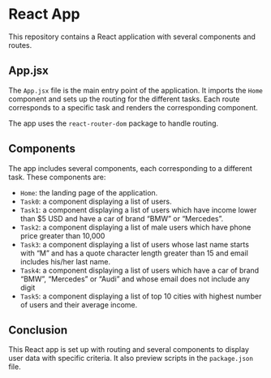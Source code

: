 
# React App 

This repository contains a React application with several components and routes. 

## App.jsx

The `App.jsx` file is the main entry point of the application. It imports the `Home` component and sets up the routing for the different tasks. Each route corresponds to a specific task and renders the corresponding component.

The app uses the `react-router-dom` package to handle routing.


## Components

The app includes several components, each corresponding to a different task. These components are:

- `Home`: the landing page of the application.
- `Task0`: a component displaying a list of users.
- `Task1`: a component displaying a list of users which have income lower than $5 USD and have a car of brand “BMW” or “Mercedes”.
- `Task2`: a component displaying a list of male users which have phone price greater than 10,000
- `Task3`: a component displaying a list of users whose last name starts with “M” and has a quote character length greater than 15 and email includes his/her last name.
- `Task4`: a component displaying a list of users which have a car of brand “BMW”, “Mercedes” or “Audi” and whose email does not include any digit
- `Task5`: a component displaying a list of top 10 cities with highest number of users and their average income.

## Conclusion

This React app is set up with routing and several components to display user data with specific criteria. It also preview scripts in the `package.json` file.
